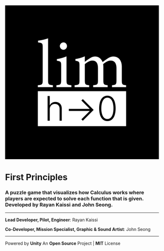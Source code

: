![Logo](/FirstPrinciplesLogo.png)
# First Principles

### A puzzle game that visualizes how Calculus works where players are expected to solve each function that is given. Developed by Rayan Kaissi and John Seong. ###

---

**Lead Developer, Pilot, Engineer**: Rayan Kaissi

**Co-Developer, Mission Specialist, Graphic & Sound Artist**: John Seong

---

Powered by **Unity**
An **Open Source** Project | **MIT** License
